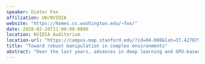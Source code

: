 ```yaml
---
speaker: Dieter Fox
affiliation: UW/NVIDIA
website: "https://homes.cs.washington.edu/~fox/"
date: 2020-02-28T11:00:00-0000
location: NVIDIA Auditorium
location-url: "https://campus-map.stanford.edu/?id=04-080&lat=37.42787956&lng=-122.17429865&zoom=17&srch=nvidia%20auditorium"
title: "Toward robust manipulation in complex environments"
abstract: "Over the last years, advances in deep learning and GPU-based computing have enabled significant progress in several areas of robotics, including visual recognition, real-time tracking, object manipulation, and learning-based control.  This progress has turned applications such as autonomous driving and delivery tasks in warehouses, hospitals, or hotels into realistic application scenarios.  However, robust manipulation in complex settings is still an open research problem. Various research efforts show promising results on individual pieces of the manipulation puzzle, including manipulator control, touch sensing, object pose detection, task and motion planning, and object pickup. In this talk, I will present our recent work in integrating such components into a complete manipulation system. Specifically, I will describe a mobile robot manipulator that moves through a kitchen, can  open and close cabinet doors and drawers, detect and pickup objects, and move these objects to desired locations.  Our baseline system is designed to be applicable in a wide variety of environments, only relying on 3D articulated models of the kitchen and the relevant objects. I will discuss the design choices behind our approach, the lessons we learned so far, and various research directions toward enabling more robust and general manipulation systems."
---
```


